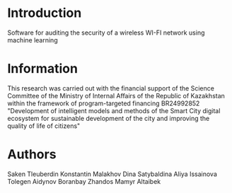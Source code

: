 # Introduction
Software for auditing the security of a wireless WI-FI network using machine learning

# Information
This research was carried out with the financial support of the Science Committee of the Ministry of Internal Affairs of the Republic of Kazakhstan within the framework of program-targeted financing BR24992852 "Development of intelligent models and methods of the Smart City digital ecosystem for sustainable development of the city and improving the quality of life of citizens"

# Authors
Saken Tleuberdin
Konstantin Malakhov
Dina Satybaldina
Aliya Issainova
Tolegen Aidynov
Boranbay Zhandos
Mamyr Altaibek

